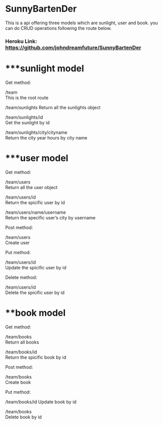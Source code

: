 # SunnyBartenDer
This is a api offering three models which are sunlight, user and book. you can do CRUD operations following the route below.
### **Heroku Link**: https://github.com/johndreamfuture/SunnyBartenDer


# ***sunlight model
 
 Get method:

/team     
This is the root route

/team/sunlights 
Return all the sunlights object

/team/sunlights/id     
Get the sunlight by id

/team/sunlights/city/cityname     
Return the city year hours by city name

# ***user model

Get method:

/team/users    
Return all the user object

/team/users/id    
Return the spicific  user by id

/team/users/name/username    
Return the specific  user’s city  by username

Post method:

/team/users   
Create user

Put method:

/team/users/id    
Update the spicific  user by id

Delete method:

/team/users/id    
Delete  the spicific  user by id

# **book model

Get method:

/team/books   
Return all books

/team/books/id    
Return the spicific  book by id

Post method:

/team/books  
Create book 

Put method:

/team/books/id 
Update book by id

/team/books  
Delete book by id
